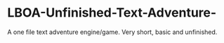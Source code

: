 # LBOA-Unfinished-Text-Adventure-
A one file text adventure engine/game. Very short, basic and unfinished.
